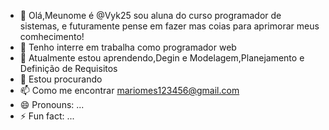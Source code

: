 - 👋 Olá,Meunome é @Vyk25 sou aluna do curso programador de sistemas, e futuramente pense em fazer mas coias para aprimorar meus comhecimento!
- 👀 Tenho interre em trabalha como programador web
- 🌱 Atualmente estou aprendendo,Degin e Modelagem,Planejamento e Definição de Requisitos
- 💞️ Estou procurando
- 📫 Como me encontrar mariomes123456@gmail.com
- 😄 Pronouns: ...
- ⚡ Fun fact: ...

<!---
Vyk25/Vyk25 is a ✨ special ✨ repository because its `README.md` (this file) appears on your GitHub profile.
You can click the Preview link to take a look at your changes.
--->
